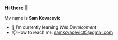 ### Hi there 👋

My name is **Sam Kovacevic**

- 🌱 I’m currently learning *Web Development* 
- 📫 How to reach me: samkovacevic05@gmail.com
